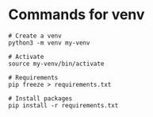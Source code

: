 # Commands for venv

```shell
# Create a venv
python3 -m venv my-venv

# Activate
source my-venv/bin/activate

# Requirements
pip freeze > requirements.txt

# Install packages
pip install -r requirements.txt
```
